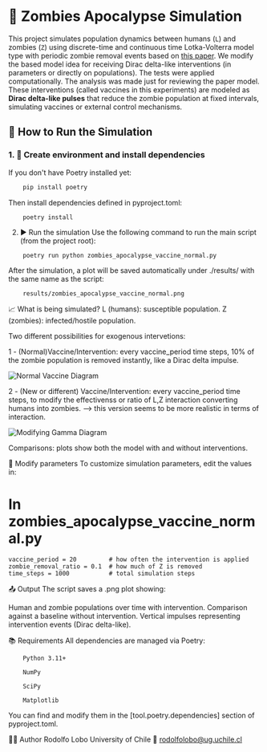 # 🧟 Zombies Apocalypse Simulation

This project simulates population dynamics between humans (`L`) and zombies (`Z`) using discrete-time and continuous time Lotka-Volterra model type with periodic zombie removal events based on [this paper](https://www.scielo.br/j/rbef/a/YSy6tP3JBSZ3CVgVYTtp5VG/?lang=en&format=html). We modify the based model idea for receiving Dirac delta-like interventions (in parameters or directly on populations). The tests were applied computationally. The analysis was made just for reviewing the paper model. These interventions (called vaccines in this experiments) are modeled as **Dirac delta-like pulses** that reduce the zombie population at fixed intervals, simulating vaccines or external control mechanisms.

## 🧪 How to Run the Simulation

### 1. 🐍 Create environment and install dependencies

If you don't have Poetry installed yet:

```bash
    pip install poetry
``` 
Then install dependencies defined in pyproject.toml:
```
    poetry install
``` 
2. ▶️ Run the simulation
Use the following command to run the main script (from the project root):

```
    poetry run python zombies_apocalypse_vaccine_normal.py
``` 

After the simulation, a plot will be saved automatically under ./results/ with the same name as the script:

```
    results/zombies_apocalypse_vaccine_normal.png
````

📈 What is being simulated?
L (humans): susceptible population.
Z (zombies): infected/hostile population.

Two different possibilities for exogenous intervetions: 

1 - (Normal)Vaccine/Intervention: every vaccine_period time steps, 10% of the zombie population is removed instantly, like a Dirac delta impulse.

![Normal Vaccine Diagram](./diagrams/normal.png)

2 - (New or different) Vaccine/Intervention: every vaccine_period time steps, to modify the effectivenss or ratio of L,Z interaction converting humans into zombies. --> this version seems to be more realistic in terms of interaction.

![Modifying Gamma Diagram](./diagrams/modifying_infection_rate.png)

Comparisons: plots show both the model with and without interventions.

🔧 Modify parameters
To customize simulation parameters, edit the values in:

# In zombies_apocalypse_vaccine_normal.py
```
vaccine_period = 20         # how often the intervention is applied
zombie_removal_ratio = 0.1  # how much of Z is removed
time_steps = 1000           # total simulation steps
```
📤 Output
The script saves a .png plot showing:

Human and zombie populations over time with intervention.
Comparison against a baseline without intervention.
Vertical impulses representing intervention events (Dirac delta-like).

📚 Requirements
All dependencies are managed via Poetry:
```
    Python 3.11+

    NumPy

    SciPy

    Matplotlib
```
You can find and modify them in the [tool.poetry.dependencies] section of pyproject.toml.

👨‍🔬 Author
Rodolfo Lobo
University of Chile
📧 rodolfolobo@ug.uchile.cl